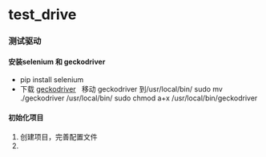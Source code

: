 # test_drive
### 测试驱动
#### 安装selenium 和 geckodriver
 + pip install selenium
 + 下载 [geckodriver](https://github.com/mozilla/geckodriver/releases)
   移动 geckodriver 到/usr/local/bin/
   sudo mv ./geckodriver /usr/local/bin/
   sudo chmod a+x /usr/local/bin/geckodriver

#### 初始化项目
 1. 创建项目，完善配置文件
 2. 

